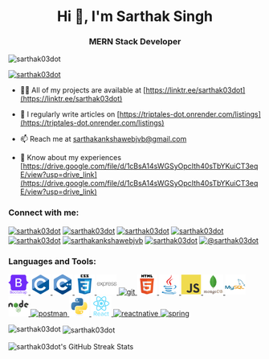 <h1 align="center">Hi 👋, I'm Sarthak Singh</h1>
<h3 align="center">MERN Stack Developer</h3>

<p align="left"> <img src="https://komarev.com/ghpvc/?username=sarthak03dot&label=Profile%20views&color=0e75b6&style=flat" alt="sarthak03dot" /> </p>

<p align="left"> <a href="https://github.com/ryo-ma/github-profile-trophy"><img src="https://github-profile-trophy.vercel.app/?username=sarthak03dot" alt="sarthak03dot" /></a> </p>

- 👨‍💻 All of my projects are available at [https://linktr.ee/sarthak03dot](https://linktr.ee/sarthak03dot)

- 📝 I regularly write articles on [https://triptales-dot.onrender.com/listings](https://triptales-dot.onrender.com/listings)

- 📫 Reach me at [sarthakankshawebjvb@gmail.com](mailto:sarthakankshawebjvb@gmail.com)

- 📄 Know about my experiences [https://drive.google.com/file/d/1cBsA14sWGSyOpcIth40sTbYKuiCT3eqE/view?usp=drive_link](https://drive.google.com/file/d/1cBsA14sWGSyOpcIth40sTbYKuiCT3eqE/view?usp=drive_link)

<h3 align="left">Connect with me:</h3>
<p align="left">
<a href="https://dev.to/sarthak03dot" target="blank"><img align="center" src="https://raw.githubusercontent.com/rahuldkjain/github-profile-readme-generator/master/src/images/icons/Social/devto.svg" alt="sarthak03dot" height="30" width="40" /></a>
<a href="https://twitter.com/sarthak03dot" target="blank"><img align="center" src="https://raw.githubusercontent.com/rahuldkjain/github-profile-readme-generator/master/src/images/icons/Social/twitter.svg" alt="sarthak03dot" height="30" width="40" /></a>
<a href="https://linkedin.com/in/sarthak03dot" target="blank"><img align="center" src="https://raw.githubusercontent.com/rahuldkjain/github-profile-readme-generator/master/src/images/icons/Social/linked-in-alt.svg" alt="sarthak03dot" height="30" width="40" /></a>
<a href="https://instagram.com/sarthak03dot" target="blank"><img align="center" src="https://raw.githubusercontent.com/rahuldkjain/github-profile-readme-generator/master/src/images/icons/Social/instagram.svg" alt="sarthak03dot" height="30" width="40" /></a>
<a href="https://www.hackerrank.com/sarthak03dot" target="blank"><img align="center" src="https://raw.githubusercontent.com/rahuldkjain/github-profile-readme-generator/master/src/images/icons/Social/hackerrank.svg" alt="sarthak03dot" height="30" width="40" /></a>
<a href="https://codeforces.com/profile/sarthakankshawebjvb" target="blank"><img align="center" src="https://raw.githubusercontent.com/rahuldkjain/github-profile-readme-generator/master/src/images/icons/Social/codeforces.svg" alt="sarthakankshawebjvb" height="30" width="40" /></a>
<a href="https://www.leetcode.com/sarthak03dot" target="blank"><img align="center" src="https://raw.githubusercontent.com/rahuldkjain/github-profile-readme-generator/master/src/images/icons/Social/leet-code.svg" alt="sarthak03dot" height="30" width="40" /></a>
<a href="https://www.hackerearth.com/@sarthak03dot" target="blank"><img align="center" src="https://raw.githubusercontent.com/rahuldkjain/github-profile-readme-generator/master/src/images/icons/Social/hackerearth.svg" alt="@sarthak03dot" height="30" width="40" /></a>
</p>

<h3 align="left">Languages and Tools:</h3>
<p align="left"> <a href="https://getbootstrap.com" target="_blank" rel="noreferrer"> <img src="https://raw.githubusercontent.com/devicons/devicon/master/icons/bootstrap/bootstrap-plain-wordmark.svg" alt="bootstrap" width="40" height="40"/> </a> <a href="https://www.cprogramming.com/" target="_blank" rel="noreferrer"> <img src="https://raw.githubusercontent.com/devicons/devicon/master/icons/c/c-original.svg" alt="c" width="40" height="40"/> </a> <a href="https://www.w3schools.com/cpp/" target="_blank" rel="noreferrer"> <img src="https://raw.githubusercontent.com/devicons/devicon/master/icons/cplusplus/cplusplus-original.svg" alt="cplusplus" width="40" height="40"/> </a> <a href="https://www.w3schools.com/css/" target="_blank" rel="noreferrer"> <img src="https://raw.githubusercontent.com/devicons/devicon/master/icons/css3/css3-original-wordmark.svg" alt="css3" width="40" height="40"/> </a> <a href="https://expressjs.com" target="_blank" rel="noreferrer"> <img src="https://raw.githubusercontent.com/devicons/devicon/master/icons/express/express-original-wordmark.svg" alt="express" width="40" height="40"/> </a> <a href="https://git-scm.com/" target="_blank" rel="noreferrer"> <img src="https://www.vectorlogo.zone/logos/git-scm/git-scm-icon.svg" alt="git" width="40" height="40"/> </a> <a href="https://www.w3.org/html/" target="_blank" rel="noreferrer"> <img src="https://raw.githubusercontent.com/devicons/devicon/master/icons/html5/html5-original-wordmark.svg" alt="html5" width="40" height="40"/> </a> <a href="https://www.java.com" target="_blank" rel="noreferrer"> <img src="https://raw.githubusercontent.com/devicons/devicon/master/icons/java/java-original.svg" alt="java" width="40" height="40"/> </a> <a href="https://developer.mozilla.org/en-US/docs/Web/JavaScript" target="_blank" rel="noreferrer"> <img src="https://raw.githubusercontent.com/devicons/devicon/master/icons/javascript/javascript-original.svg" alt="javascript" width="40" height="40"/> </a> <a href="https://www.mongodb.com/" target="_blank" rel="noreferrer"> <img src="https://raw.githubusercontent.com/devicons/devicon/master/icons/mongodb/mongodb-original-wordmark.svg" alt="mongodb" width="40" height="40"/> </a> <a href="https://www.mysql.com/" target="_blank" rel="noreferrer"> <img src="https://raw.githubusercontent.com/devicons/devicon/master/icons/mysql/mysql-original-wordmark.svg" alt="mysql" width="40" height="40"/> </a> <a href="https://nodejs.org" target="_blank" rel="noreferrer"> <img src="https://raw.githubusercontent.com/devicons/devicon/master/icons/nodejs/nodejs-original-wordmark.svg" alt="nodejs" width="40" height="40"/> </a> <a href="https://postman.com" target="_blank" rel="noreferrer"> <img src="https://www.vectorlogo.zone/logos/getpostman/getpostman-icon.svg" alt="postman" width="40" height="40"/> </a> <a href="https://www.python.org" target="_blank" rel="noreferrer"> <img src="https://raw.githubusercontent.com/devicons/devicon/master/icons/python/python-original.svg" alt="python" width="40" height="40"/> </a> <a href="https://reactjs.org/" target="_blank" rel="noreferrer"> <img src="https://raw.githubusercontent.com/devicons/devicon/master/icons/react/react-original-wordmark.svg" alt="react" width="40" height="40"/> </a> <a href="https://reactnative.dev/" target="_blank" rel="noreferrer"> <img src="https://reactnative.dev/img/header_logo.svg" alt="reactnative" width="40" height="40"/> </a> <a href="https://spring.io/" target="_blank" rel="noreferrer"> <img src="https://www.vectorlogo.zone/logos/springio/springio-icon.svg" alt="spring" width="40" height="40"/> </a> </p>

<p><img align="left" src="https://github-readme-stats.vercel.app/api/top-langs?username=sarthak03dot&show_icons=true&locale=en&layout=compact" alt="sarthak03dot" /></p>

<p>&nbsp;<img align="center" src="https://github-readme-stats.vercel.app/api?username=sarthak03dot&show_icons=true&locale=en" alt="sarthak03dot" /></p>

<p>
  <img align="center" src="https://github-readme-streak-stats.herokuapp.com/?user=sarthak03dot&theme=tokyonight&hide_border=true" alt="sarthak03dot's GitHub Streak Stats" />
</p>

